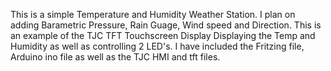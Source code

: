 This is a simple Temperature and Humidity Weather Station. I plan on adding Barametric Pressure, Rain Guage, Wind speed and Direction. This is an example of the TJC TFT Touchscreen Display Displaying the Temp and Humidity as well as controlling 2 LED's. I have included the Fritzing file, Arduino ino file as well as the TJC HMI and tft files.
